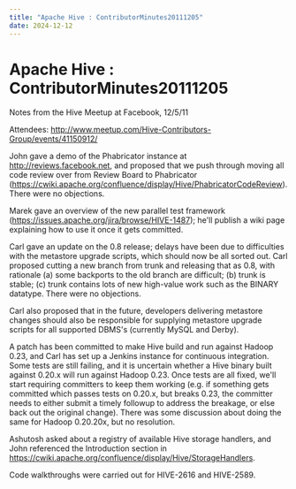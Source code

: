 ```yaml
---
title: "Apache Hive : ContributorMinutes20111205"
date: 2024-12-12
---
```


# Apache Hive : ContributorMinutes20111205

Notes from the Hive Meetup at Facebook, 12/5/11

Attendees: <http://www.meetup.com/Hive-Contributors-Group/events/41150912/>

John gave a demo of the Phabricator instance at <http://reviews.facebook.net>, and proposed that we push through moving all code review over from Review Board to Phabricator (<https://cwiki.apache.org/confluence/display/Hive/PhabricatorCodeReview>). There were no objections.

Marek gave an overview of the new parallel test framework (<https://issues.apache.org/jira/browse/HIVE-1487>); he'll publish a wiki page explaining how to use it once it gets committed.

Carl gave an update on the 0.8 release; delays have been due to difficulties with the metastore upgrade scripts, which should now be all sorted out. Carl proposed cutting a new branch from trunk and releasing that as 0.8, with rationale (a) some backports to the old branch are difficult; (b) trunk is stable; (c) trunk contains lots of new high-value work such as the BINARY datatype. There were no objections.

Carl also proposed that in the future, developers delivering metastore changes should also be responsible for supplying metastore upgrade scripts for all supported DBMS's (currently MySQL and Derby).

A patch has been committed to make Hive build and run against Hadoop 0.23, and Carl has set up a Jenkins instance for continuous integration. Some tests are still failing, and it is uncertain whether a Hive binary built against 0.20.x will run against Hadoop 0.23. Once tests are all fixed, we'll start requiring committers to keep them working (e.g. if something gets committed which passes tests on 0.20.x, but breaks 0.23, the committer needs to either submit a timely followup to address the breakage, or else back out the original change). There was some discussion about doing the same for Hadoop 0.20.20x, but no resolution.

Ashutosh asked about a registry of available Hive storage handlers, and John referenced the Introduction section in <https://cwiki.apache.org/confluence/display/Hive/StorageHandlers>.

Code walkthroughs were carried out for HIVE-2616 and HIVE-2589.

 

 

